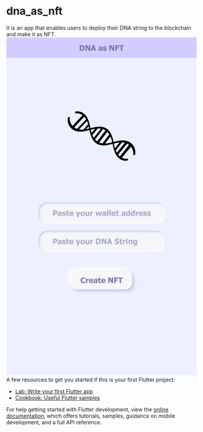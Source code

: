 # dna_as_nft


It is an app that enables users to deploy their DNA string to the blockchain and make it as NFT. 
![screenshot](https://github.com/vikasofvikas/DNAasNFT/blob/master/Frame%2048.png)   
A few resources to get you started if this is your first Flutter project:

- [Lab: Write your first Flutter app](https://docs.flutter.dev/get-started/codelab)
- [Cookbook: Useful Flutter samples](https://docs.flutter.dev/cookbook)

For help getting started with Flutter development, view the
[online documentation](https://docs.flutter.dev/), which offers tutorials,
samples, guidance on mobile development, and a full API reference.
